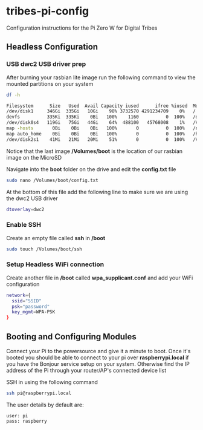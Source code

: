 # tribes-pi-config
Configuration instructions for the Pi Zero W for Digital Tribes

## Headless Configuration

### USB dwc2 USB driver prep

After burning your rasbian lite image run the following command to view the mounted partitions on your system

```bash
df -h

Filesystem      Size   Used  Avail Capacity iused      ifree %iused  Mounted on
/dev/disk1     346Gi  335Gi   10Gi    98% 3732570 4291234709    0%   /
devfs          335Ki  335Ki    0Bi   100%    1160          0  100%   /dev
/dev/disk0s4   119Gi   75Gi   44Gi    64%  488100   45768008    1%   /Volumes/BOOTCAMP
map -hosts       0Bi    0Bi    0Bi   100%       0          0  100%   /net
map auto_home    0Bi    0Bi    0Bi   100%       0          0  100%   /home
/dev/disk2s1    41Mi   21Mi   20Mi    51%       0          0  100%   /Volumes/boot
```

Notice that the last image **/Volumes/boot** is the location of our rasbian image on the MicroSD

Navigate into the **boot** folder on the drive and edit the **config.txt** file

```bash
sudo nano /Volumes/boot/config.txt
```
At the bottom of this file add the following line to make sure we are using the dwc2 USB driver 

```bash
dtoverlay=dwc2
```

### Enable SSH

Create an empty file called **ssh** in **/boot**

```bash
sudo touch /Volumes/boot/ssh
```

### Setup Headless WiFi connection

Create another file in **/boot** called **wpa_supplicant.conf** and add your WiFi configuration

```bash
network={
  ssid="SSID"
  psk="password"
  key_mgmt=WPA-PSK
}
```

## Booting and Configuring Modules

Connect your Pi to the powersource and give it a minute to boot. Once it's booted you should be able to connect to your pi over **raspberrypi.local** if you have the Bonjour service setup on your system. Otherwise find the IP address of the Pi through your router/AP's connected device list

SSH in using the following command

```bash
ssh pi@raspberrypi.local
```

The user details by default are:

```base
user: pi
pass: raspberry
```
